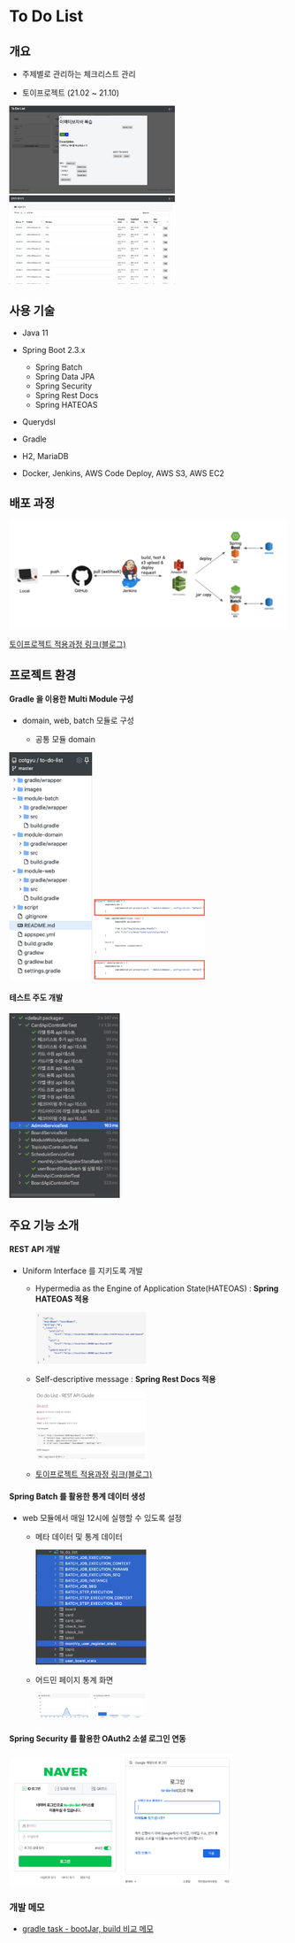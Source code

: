 # To Do List

## 개요 

- 주제별로 관리하는 체크리스트 관리 

- 토이프로젝트 (21.02 ~ 21.10)

<img src="https://github.com/cotgyu/to-do-list/blob/master/images/intro1.png?raw=true" width="300">
<img src="https://github.com/cotgyu/to-do-list/blob/master/images/intro2.png?raw=true" width="300">

## 사용 기술

  - Java 11 
  - Spring Boot 2.3.x
    - Spring Batch
    - Spring Data JPA
    - Spring Security
    - Spring Rest Docs
    - Spring HATEOAS

  - Querydsl
  - Gradle
  - H2, MariaDB
  - Docker, Jenkins, AWS Code Deploy, AWS S3, AWS EC2



## 배포 과정

![배포 과정](images/deploy%20img.png)

[토이프로젝트 적용과정 링크(블로그)](https://cotmulgyu.blogspot.com/2021/05/aws.html)



## 프로젝트 환경

#### Gradle 을 이용한 Multi Module 구성

- domain, web, batch 모듈로 구성

  - 공통 모듈 domain 

<img src="https://github.com/cotgyu/to-do-list/blob/master/images/module2.png?raw=true" width="150">
<img src="https://github.com/cotgyu/to-do-list/blob/master/images/module1.png?raw=true" width="200">


#### 테스트 주도 개발 

<img src="https://github.com/cotgyu/to-do-list/blob/master/images/testcase.png?raw=true" width="200">


## 주요 기능 소개 

#### REST API 개발

- Uniform Interface 를 지키도록 개발

  - Hypermedia as the Engine of Application State(HATEOAS) :  **Spring HATEOAS 적용**

    <img src="https://github.com/cotgyu/to-do-list/blob/master/images/response.png?raw=true" width="200">


  - Self-descriptive message : **Spring Rest Docs 적용**

    <img src="https://github.com/cotgyu/to-do-list/blob/master/images/apidocs.png?raw=true" width="200">

  
  - [토이프로젝트 적용과정 링크(블로그)](https://cotmulgyu.blogspot.com/2021/08/api-rest.html)


#### Spring Batch 를 활용한 통계 데이터 생성

- web 모듈에서 매일 12시에 실행할 수 있도록 설정 

  - 메타 데이터 및 통계 데이터
    
    <img src="https://github.com/cotgyu/to-do-list/blob/master/images/batchtable.png?raw=true" width="200">
  
  - 어드민 페이지 통계 화면 

    <img src="https://github.com/cotgyu/to-do-list/blob/master/images/adminPage.png?raw=true" width="200">

  
#### Spring Security 를 활용한 OAuth2 소셜 로그인 연동

  <img src="https://github.com/cotgyu/to-do-list/blob/master/images/naver.png?raw=true" width="200">
  <img src="https://github.com/cotgyu/to-do-list/blob/master/images/google.png?raw=true" width="200">

  
### 개발 메모

- [gradle task - bootJar, build 비교 메모](https://cotmulgyu.blogspot.com/2021/06/gradle-task-bootjar-build.html)

